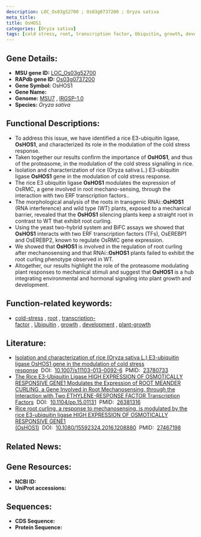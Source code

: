 ```yaml
---
description: LOC_Os03g52700 ; Os03g0737200 ; Oryza sativa
meta_title:
title: OsHOS1
categories: [Oryza sativa]
tags: [cold stress, root, transcription factor, Ubiquitin, growth, development, plant growth]
---
```


## Gene Details:
- **MSU gene ID:** [LOC_Os03g52700](http://rice.uga.edu/cgi-bin/ORF_infopage.cgi?orf=LOC_Os03g52700)  
- **RAPdb gene ID:** [Os03g0737200](https://rapdb.dna.affrc.go.jp/locus/?name=Os03g0737200)  
- **Gene Symbol:** OsHOS1
- **Gene Name:**
- **Genome:**  [MSU7](http://rice.uga.edu/)&nbsp;,&nbsp;[IRGSP-1.0](https://rapdb.dna.affrc.go.jp/download/irgsp1.html)
- **Species:** *Oryza sativa*

## Functional Descriptions:
   - To address this issue, we have identified a rice E3-ubiquitin ligase, **OsHOS1**, and characterized its role in the modulation of the cold stress response.
   - Taken together our results confirm the importance of **OsHOS1**, and thus of the proteasome, in the modulation of the cold stress signalling in rice.
   - Isolation and characterization of rice (Oryza sativa L.) E3-ubiquitin ligase **OsHOS1** gene in the modulation of cold stress response.
   - The rice E3 ubiquitin ligase **OsHOS1** modulates the expression of OsRMC, a gene involved in root mechano-sensing, through the interaction with two ERF transcription factors..
   - The morphological analysis of the roots in transgenic RNAi::**OsHOS1** (RNA interference) and wild type (WT) plants, exposed to a mechanical barrier, revealed that the **OsHOS1** silencing plants keep a straight root in contrast to WT that exhibit root curling.
   - Using the yeast two-hybrid system and BiFC assays we showed that **OsHOS1** interacts with two ERF transcription factors (TFs), OsEREBP1 and OsEREBP2, known to regulate OsRMC gene expression.
   - We showed that **OsHOS1** is involved in the regulation of root curling after mechanosensing and that RNAi::**OsHOS1** plants failed to exhibit the root curling phenotype observed in WT.
   - Altogether, our results highlight the role of the proteasome modulating plant responses to mechanical stimuli and suggest that **OsHOS1** is a hub integrating environmental and hormonal signaling into plant growth and development.

## Function-related keywords:
   - [cold-stress](/tags/cold-stress/)&nbsp;,&nbsp;[root](/tags/root/)&nbsp;,&nbsp;[transcription-factor](/tags/transcription-factor/)&nbsp;,&nbsp;[Ubiquitin](/tags/Ubiquitin/)&nbsp;,&nbsp;[growth](/tags/growth/)&nbsp;,&nbsp;[development](/tags/development/)&nbsp;,&nbsp;[plant-growth](/tags/plant-growth/)

## Literature:
   - [Isolation and characterization of rice (Oryza sativa L.) E3-ubiquitin ligase OsHOS1 gene in the modulation of cold stress response](https://www.doi.org/10.1007/s11103-013-0092-6)&nbsp;&nbsp;DOI:&nbsp;&nbsp;[10.1007/s11103-013-0092-6](https://www.doi.org/10.1007/s11103-013-0092-6)&nbsp;&nbsp;PMID:&nbsp;&nbsp;[23780733](https://pubmed.ncbi.nlm.nih.gov/23780733/)
   - [The Rice E3-Ubiquitin Ligase HIGH EXPRESSION OF OSMOTICALLY RESPONSIVE GENE1 Modulates the Expression of ROOT MEANDER CURLING, a Gene Involved in Root Mechanosensing, through the Interaction with Two ETHYLENE-RESPONSE FACTOR Transcription Factors](https://www.doi.org/10.1104/pp.15.01131)&nbsp;&nbsp;DOI:&nbsp;&nbsp;[10.1104/pp.15.01131](https://www.doi.org/10.1104/pp.15.01131)&nbsp;&nbsp;PMID:&nbsp;&nbsp;[26381316](https://pubmed.ncbi.nlm.nih.gov/26381316/)
   - [Rice root curling, a response to mechanosensing, is modulated by the rice E3-ubiquitin ligase HIGH EXPRESSION OF OSMOTICALLY RESPONSIVE GENE1 (OsHOS1)](https://www.doi.org/10.1080/15592324.2016.1208880)&nbsp;&nbsp;DOI:&nbsp;&nbsp;[10.1080/15592324.2016.1208880](https://www.doi.org/10.1080/15592324.2016.1208880)&nbsp;&nbsp;PMID:&nbsp;&nbsp;[27467198](https://pubmed.ncbi.nlm.nih.gov/27467198/)

## Related News:

## Gene Resources:
- **NCBI ID:**  []()
- **UniProt accessions:** [](https://www.uniprot.org/uniprotkb//entry)

## Sequences:
- **CDS Sequence:**
- **Protein Sequence:**
